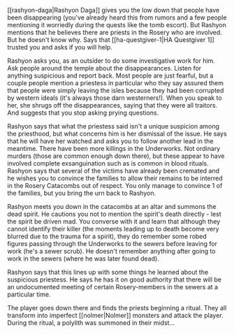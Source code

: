 [[rashyon-daga|Rashyon Daga]] gives you the low down that people have been disappearing (you've already heard this from rumors and a few people mentioning it worriedly during the quests like the tomb escort). But Rashyon mentions that he believes there are priests in the Rosery who are involved. But he doesn't know why. Says that [[ha-questgiver-1|HA Questgiver 1]] trusted you and asks if you will help.

Rashyon asks you, as an outsider to do some investigative work for him. Ask people around the temple about the disappearances. Listen for anything suspicious and report back. Most people are just fearful, but a couple people mention a priestess in particular who they say assured them that people were simply leaving the isles because they had been corrupted by western ideals (it's always those darn westerners!). When you speak to her, she shrugs off the disappearances, saying that they were all traitors. And suggests that you stop asking prying questions.

Rashyon says that what the priestess said isn't a unique suspicion among the priesthood, but what concerns him is her dismissal of the issue. He says that he will have her watched and asks you to follow another lead in the meantime. There have been more killings in the Underworks. Not ordinary murders (those are common enough down there), but these appear to have involved complete exsanguination such as is common in blood rituals. Rashyon says that several of the victims have already been cremated and he wishes you to convince the families to allow their remains to be interred in the Rosery Catacombs out of respect. You only manage to convince 1 of the families, but you bring the urn back to Rashyon.

Rashyon meets you down in the catacombs at an altar and summons the dead spirit. He cautions you not to mention the spirit's death directly - lest the spirit be driven mad. You converse with it and learn that although they cannot identify their killer (the moments leading up to death become very blurred due to the trauma for a spirit), they do remember some robed figures passing through the Underworks to the sewers before leaving for work (he's a sewer scrub). He doesn't remember anything after going to work in the sewers (where he was later found dead).

Rashyon says that this lines up with some things he learned about the suspicious priestess. He says he has it on good authority that there will be an undocumented meeting of certain Rosery-members in the sewers at a particular time.

The player goes down there and finds the priests beginning a ritual. They all transform into imperfect [[nolmer|Nolmer]] monsters and attack the player. During the ritual, a polylith was summoned in their midst...